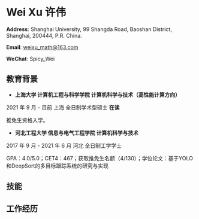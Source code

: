 # Wei Xu    许伟

**Address**: Shanghai University, 99 Shangda Road, Baoshan District, Shanghai, 200444, P.R. China.

**Email**: weixu_math@163.com

**WeChat**: Spicy_Wei



## 教育背景

- **上海大学 计算机工程与科学学院 计算机科学与技术（高性能计算方向）**

2021 年 9 月 - 目前 上海 全日制学术型硕士   **在读**

推免生资格入学。

- **河北工程大学 信息与电气工程学院 计算机科学与技术**

2017 年 9 月 - 2021 年 6 月 河北 全日制工学学士

GPA：4.0/5.0；CET4：467；获取推免生名额（4/130）；学位论文：基于YOLO和DeepSort的多目标跟踪系统的研究与实现





## 技能



## 工作经历




